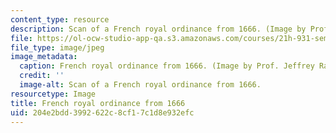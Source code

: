 ```yaml
---
content_type: resource
description: Scan of a French royal ordinance from 1666. (Image by Prof. Jeffrey Ravel.)
file: https://ol-ocw-studio-app-qa.s3.amazonaws.com/courses/21h-931-seminar-in-historical-methods-spring-2003/204e2bdd3992622c8cf17c1d8e932efc_21h-931s03-th.jpg
file_type: image/jpeg
image_metadata:
  caption: French royal ordinance from 1666. (Image by Prof. Jeffrey Ravel.)
  credit: ''
  image-alt: Scan of a French royal ordinance from 1666.
resourcetype: Image
title: French royal ordinance from 1666
uid: 204e2bdd-3992-622c-8cf1-7c1d8e932efc
---
```

